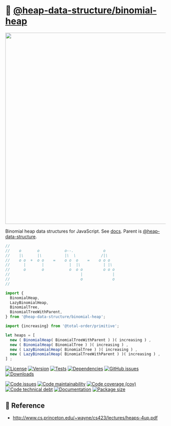:cherries:
[@heap-data-structure/binomial-heap](https://heap-data-structure.github.io/binomial-heap)
==
<p align="center">
<img src="https://raw.githubusercontent.com/heap-data-structure/binomial-heap/main/media/sketch.svg" width="600">
</p>

Binomial heap data structures for JavaScript.
See [docs](https://heap-data-structure.github.io/binomial-heap/index.html).
Parent is [@heap-data-structure](https://github.com/heap-data-structure/about).

```js
//
//    o       o           o--.             o
//    |\      |\          |\  \           /|\
//    o o  +  o o    =    o o  o    =    o o o
//      |       |           |  |\          | |\
//      o       o           o  o o         o o o
//                               |             |
//                               o             o
//

import {
  BinomialHeap,
  LazyBinomialHeap,
  BinomialTree,
  BinomialTreeWithParent,
} from '@heap-data-structure/binomial-heap';

import {increasing} from '@total-order/primitive';

let heaps = [
  new ( BinomialHeap( BinomialTreeWithParent ) )( increasing ) ,
  new ( BinomialHeap( BinomialTree ) )( increasing ) ,
  new ( LazyBinomialHeap( BinomialTree ) )( increasing ) ,
  new ( LazyBinomialHeap( BinomialTreeWithParent ) )( increasing ) ,
] ;
```

[![License](https://img.shields.io/github/license/heap-data-structure/binomial-heap.svg)](https://raw.githubusercontent.com/heap-data-structure/binomial-heap/main/LICENSE)
[![Version](https://img.shields.io/npm/v/@heap-data-structure/binomial-heap.svg)](https://www.npmjs.org/package/@heap-data-structure/binomial-heap)
[![Tests](https://img.shields.io/github/workflow/status/heap-data-structure/binomial-heap/ci:cover?event=push&label=tests)](https://github.com/heap-data-structure/binomial-heap/actions/workflows/ci:cover.yml?query=branch:main)
[![Dependencies](https://img.shields.io/librariesio/github/heap-data-structure/binomial-heap.svg)](https://github.com/heap-data-structure/binomial-heap/network/dependencies)
[![GitHub issues](https://img.shields.io/github/issues/heap-data-structure/binomial-heap.svg)](https://github.com/heap-data-structure/binomial-heap/issues)
[![Downloads](https://img.shields.io/npm/dm/@heap-data-structure/binomial-heap.svg)](https://www.npmjs.org/package/@heap-data-structure/binomial-heap)

[![Code issues](https://img.shields.io/codeclimate/issues/heap-data-structure/binomial-heap.svg)](https://codeclimate.com/github/heap-data-structure/binomial-heap/issues)
[![Code maintainability](https://img.shields.io/codeclimate/maintainability/heap-data-structure/binomial-heap.svg)](https://codeclimate.com/github/heap-data-structure/binomial-heap/trends/churn)
[![Code coverage (cov)](https://img.shields.io/codecov/c/gh/heap-data-structure/binomial-heap/main.svg)](https://codecov.io/gh/heap-data-structure/binomial-heap)
[![Code technical debt](https://img.shields.io/codeclimate/tech-debt/heap-data-structure/binomial-heap.svg)](https://codeclimate.com/github/heap-data-structure/binomial-heap/trends/technical_debt)
[![Documentation](https://heap-data-structure.github.io/binomial-heap/badge.svg)](https://heap-data-structure.github.io/binomial-heap/source.html)
[![Package size](https://img.shields.io/bundlephobia/minzip/@heap-data-structure/binomial-heap)](https://bundlephobia.com/result?p=@heap-data-structure/binomial-heap)

## :scroll: Reference

  - http://www.cs.princeton.edu/~wayne/cs423/lectures/heaps-4up.pdf
